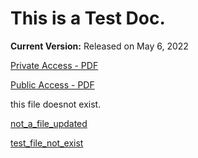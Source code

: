 # This is a Test Doc.

**Current Version:** Released on May 6, 2022

[Private Access - PDF](Private_Access.pdf)

[Public Access - PDF](Reason_Code_Legend_test.xlsx)

this file doesnot exist.

[not_a_file_updated](not_a_file_updated.pdf)

[test_file_not_exist](test_file_not_exist.pdf)
